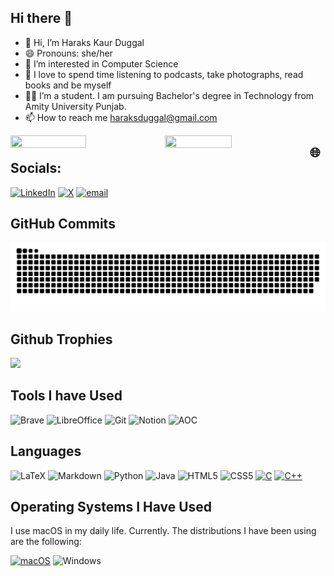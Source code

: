 ## Hi there 👋

- 👋 Hi, I’m Haraks Kaur Duggal
- 😄 Pronouns: she/her
- 👀 I’m interested in Computer Science
- 🌱 I love to spend time listening to podcasts, take photographs, read books and be myself 
- 👨‍💻 I’m a student. I am pursuing Bachelor's degree in Technology from Amity University Punjab. 
- 📫 How to reach me haraksduggal@gmail.com


<img align="left" width="49%" height="40%" src="https://github-readme-stats.vercel.app/api?username=haraksduggal&show_icons=true&theme=tokyonight&hide_border=true"/>
<img align="left" width="46%" height="40%" src="https://github-readme-stats.vercel.app/api/top-langs/?username=haraksduggal&theme=tokyonight&hide_border=false&include_all_commits=true&count_private=false&layout=compact&hide_border=true"/>

## 🌐 Socials:
[![LinkedIn](https://img.shields.io/badge/LinkedIn-%230077B5.svg?logo=linkedin&logoColor=white)](https://www.linkedin.com/in/haraks-kaur-duggal-9720a2272/) [![X](https://img.shields.io/badge/X-black.svg?logo=X&logoColor=white)](https://x.com/HaraksDuggal) 
[![email](https://img.shields.io/badge/Email-D14836?logo=gmail&logoColor=white)](mailto:haraksduggal@gmail.com) 

## GitHub Commits

![GitHub Contribution Snake](https://raw.githubusercontent.com/haraksduggal/snk/output/github-contribution-grid-snake.svg)


## Github Trophies
<a href="https://github.com/ryo-ma/github-profile-trophy">
  <img width=800 src="https://github-profile-trophy.vercel.app/?username=haraksduggal&column=10&theme=gruvbox&no-frame=true"/>
</a>

## Tools I have Used 
![Brave](https://img.shields.io/badge/Brave-FB542B?style=for-the-badge&logo=Brave&logoColor=white)
![LibreOffice](https://img.shields.io/badge/LibreOffice-%2318A303?style=for-the-badge&logo=LibreOffice&logoColor=white)
![Git](https://img.shields.io/badge/git-%23F05033.svg?style=for-the-badge&logo=git&logoColor=white)
![Notion](https://img.shields.io/badge/Notion-000000?style=for-the-badge&logo=notion&color=black)
![AOC](https://img.shields.io/badge/Advent%20of%20Code-0606AA?style=for-the-badge&logo=adventofcode&color=0F0F23)



## Languages
![LaTeX](https://img.shields.io/badge/latex-%23008080.svg?style=for-the-badge&logo=latex&logoColor=white)
![Markdown](https://img.shields.io/badge/markdown-%23000000.svg?style=for-the-badge&logo=markdown&logoColor=white)
![Python](https://img.shields.io/badge/python-3670A0?style=for-the-badge&logo=python&logoColor=ffdd54)
![Java](https://img.shields.io/badge/java-%23ED8B00.svg?style=for-the-badge&logo=openjdk&logoColor=white)
![HTML5](https://img.shields.io/badge/html5-%23E34F26.svg?style=for-the-badge&logo=html5&logoColor=white)
![CSS5](https://img.shields.io/badge/css3-%231572B6.svg?style=for-the-badge&logo=css3&logoColor=white)
[![C](https://img.shields.io/badge/C-00599C?style=for-the-badge&logo=c&logoColor=white)](#)
[![C++](https://img.shields.io/badge/C++-%2300599C.svg?style=for-the-badge&logo=c%2B%2B&logoColor=white)](#)

## Operating Systems I Have Used
I use macOS in my daily life. Currently. The distributions I have been using are the following:

[![macOS](https://img.shields.io/badge/macOS-000000?style=for-the-badge&logo=apple&logoColor=F0F0F0)](#)
![Windows](https://img.shields.io/badge/Windows-000000?style=for-the-badge&color=blue)


